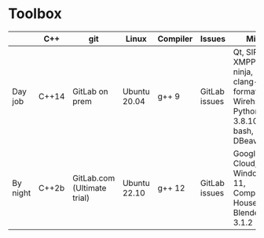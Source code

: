 # Toolbox
| | C++ | git | Linux | Compiler | Issues | Misc |
| --- | --- | --- | --- | --- | --- | --- |
| Day job | C++14 | GitLab on prem               | Ubuntu 20.04 | g++ 9  | GitLab issues | Qt, SIP, XMPP, ninja, clang-format, Wirehshark, Python 3.8.10, bash, DBeaver, vi |
| By night | C++2b | GitLab.com (Ultimate trial) | Ubuntu 22.10 | g++ 12 | GitLab issues | Google Cloud, Windows 11, Companies House API, Blender 3.1.2 |

